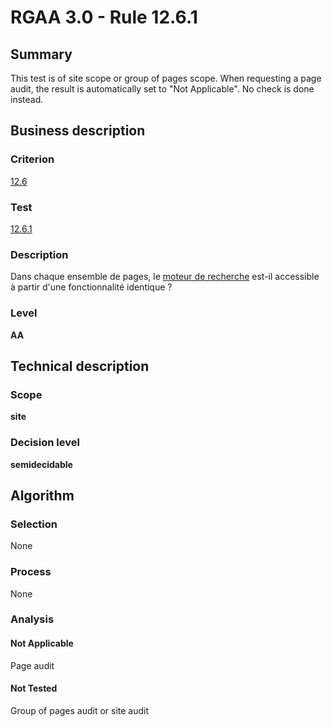 # RGAA 3.0 -  Rule 12.6.1

## Summary

This test is of site scope or group of pages scope. When requesting a page audit, the result is automatically set to "Not Applicable". No check is done instead.

## Business description

### Criterion

[12.6](http://references.modernisation.gouv.fr/referentiel-technique-0#crit-12-6)

### Test

[12.6.1](http://references.modernisation.gouv.fr/referentiel-technique-0#test-12-6-1)

### Description

Dans chaque ensemble de pages, le <a href="http://references.modernisation.gouv.fr/referentiel-technique-0#mMoteurRecherche">moteur de recherche</a> est-il accessible &agrave; partir d'une fonctionnalit&eacute; identique ?

### Level

**AA**

## Technical description

### Scope

**site**

### Decision level

**semidecidable**

## Algorithm

### Selection

None

### Process

None

### Analysis

#### Not Applicable

Page audit 

#### Not Tested

Group of pages audit or site audit
